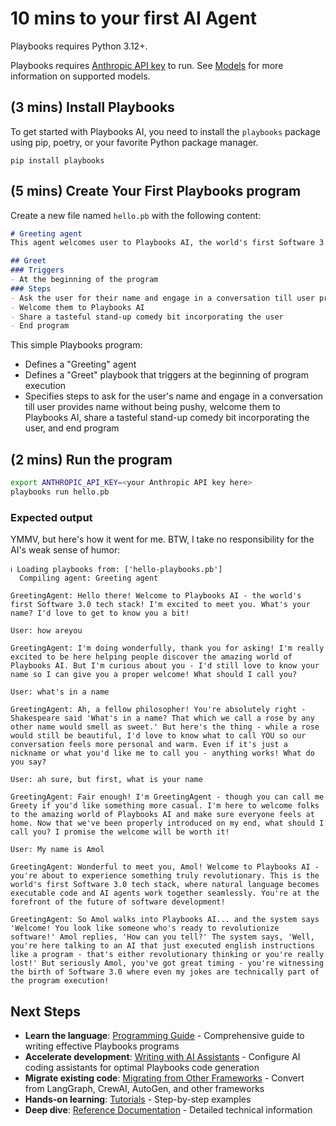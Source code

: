 # 10 mins to your first AI Agent

Playbooks requires Python 3.12+.

Playbooks requires [Anthropic API key](https://console.anthropic.com/settings/keys) to run. See [Models](../reference/models/) for more information on supported models.

## (3 mins) Install Playbooks

To get started with Playbooks AI, you need to install the `playbooks` package using pip, poetry, or your favorite Python package manager.

```text
pip install playbooks
```

## (5 mins) Create Your First Playbooks program

Create a new file named `hello.pb` with the following content:

```markdown
# Greeting agent
This agent welcomes user to Playbooks AI, the world's first Software 3.0 tech stack.

## Greet
### Triggers
- At the beginning of the program
### Steps
- Ask the user for their name and engage in a conversation till user provides name without being pushy
- Welcome them to Playbooks AI
- Share a tasteful stand-up comedy bit incorporating the user
- End program
```

This simple Playbooks program:

- Defines a "Greeting" agent
- Defines a "Greet" playbook that triggers at the beginning of program execution
- Specifies steps to ask for the user's name and engage in a conversation till user provides name without being pushy, welcome them to Playbooks AI, share a tasteful stand-up comedy bit incorporating the user, and end program

## (2 mins) Run the program

```bash
export ANTHROPIC_API_KEY=<your Anthropic API key here>
playbooks run hello.pb
```

### Expected output

YMMV, but here's how it went for me. BTW, I take no responsibility for the AI's weak sense of humor:

```text
ℹ Loading playbooks from: ['hello-playbooks.pb']
  Compiling agent: Greeting agent

GreetingAgent: Hello there! Welcome to Playbooks AI - the world's first Software 3.0 tech stack! I'm excited to meet you. What's your name? I'd love to get to know you a bit!

User: how areyou

GreetingAgent: I'm doing wonderfully, thank you for asking! I'm really excited to be here helping people discover the amazing world of Playbooks AI. But I'm curious about you - I'd still love to know your name so I can give you a proper welcome! What should I call you?

User: what's in a name

GreetingAgent: Ah, a fellow philosopher! You're absolutely right - Shakespeare said 'What's in a name? That which we call a rose by any other name would smell as sweet.' But here's the thing - while a rose would still be beautiful, I'd love to know what to call YOU so our conversation feels more personal and warm. Even if it's just a nickname or what you'd like me to call you - anything works! What do you say?

User: ah sure, but first, what is your name

GreetingAgent: Fair enough! I'm GreetingAgent - though you can call me Greety if you'd like something more casual. I'm here to welcome folks to the amazing world of Playbooks AI and make sure everyone feels at home. Now that we've been properly introduced on my end, what should I call you? I promise the welcome will be worth it!

User: My name is Amol

GreetingAgent: Wonderful to meet you, Amol! Welcome to Playbooks AI - you're about to experience something truly revolutionary. This is the world's first Software 3.0 tech stack, where natural language becomes executable code and AI agents work together seamlessly. You're at the forefront of the future of software development!

GreetingAgent: So Amol walks into Playbooks AI... and the system says 'Welcome! You look like someone who's ready to revolutionize software!' Amol replies, 'How can you tell?' The system says, 'Well, you're here talking to an AI that just executed english instructions like a program - that's either revolutionary thinking or you're really lost!' But seriously Amol, you've got great timing - you're witnessing the birth of Software 3.0 where even my jokes are technically part of the program execution!
```

## Next Steps

- **Learn the language**: [Programming Guide](../programming-guide/) - Comprehensive guide to writing effective Playbooks programs
- **Accelerate development**: [Writing with AI Assistants](ai-assistants/) - Configure AI coding assistants for optimal Playbooks code generation
- **Migrate existing code**: [Migrating from Other Frameworks](migrating/) - Convert from LangGraph, CrewAI, AutoGen, and other frameworks
- **Hands-on learning**: [Tutorials](../tutorials/) - Step-by-step examples
- **Deep dive**: [Reference Documentation](../reference/) - Detailed technical information
